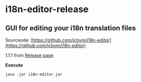 # i18n-editor-release
## GUI for editing your i18n translation files

Sourceode: [https://github.com/jcbvm/i18n-editor](https://github.com/jcbvm/i18n-editor)

1.1.1 from [Release page](https://github.com/jcbvm/i18n-editor/releases)

**Execute**

`java -jar i18n-editor.jar`
